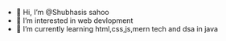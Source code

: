 - 👋 Hi, I’m @Shubhasis sahoo
- 👀 I’m interested in web devlopment
- 🌱 I’m currently learning html,css,js,mern tech and dsa in java

<!---
Shubhasis008/Shubhasis008 is a ✨ special ✨ repository because its `README.md` (this file) appears on your GitHub profile.
You can click the Preview link to take a look at your changes.
--->
